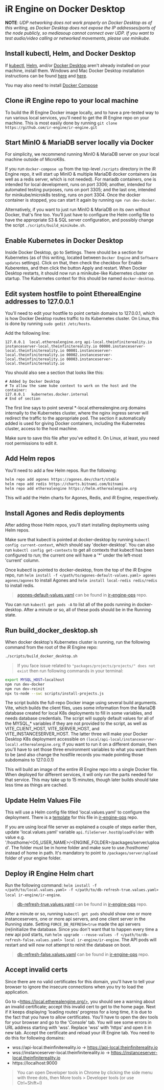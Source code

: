 # iR Engine on Docker Desktop
**NOTE**: _UDP networking does not work properly on Docker Desktop as of this writing, as Docker Desktop does not expose the IP addresses/ports of the node publicly, so mediasoup cannot connect over UDP. If you want to test audio/video calling or networked movements, please use minikube._

## Install kubectl, Helm, and Docker Desktop
If [kubectl](https://kubernetes.io/docs/tasks/tools/), [Helm](https://helm.sh/docs/intro/install/), and/or [Docker Desktop](https://docs.docker.com/desktop/install/linux-install/) aren't already installed on your machine, install them. Windows and Mac Docker Desktop installation instructions can be found [here](https://docs.docker.com/desktop/install/windows-install/) and [here](https://docs.docker.com/desktop/install/mac-install/).

You may also need to install [Docker Compose](https://docs.docker.com/compose/install/)

## Clone iR Engine repo to your local machine
To build the iR Engine Docker image locally, and to have a pre-tested way to run various local
services, you'll need to get the iR Engine repo on your machine. This is most easily
done by running `git clone https://github.com/ir-engine/ir-engine.git`

## Start MinIO & MariaDB server locally via Docker

For simplicity, we recommend running MinIO & MariaDB server on your local machine outside of MicroK8s.

If you run `docker-compose up` from the top-level `/scripts` directory in the iR Engine repo, it will start up MinIO & multiple MariaDB docker containers (as well as a redis server, which is not needed). For mariadb containers, one is intended for local development, runs on port 3306; another, intended for automated testing purposes, runs on port 3305; and the last one, intended for minikube/microk8s testing, runs on port 3304. Once the docker container is stopped, you can start it again by running `npm run dev-docker`.

Alternatively, if you want to just run MinIO & MariaDB on its own without Docker, that's fine too. You'll just have to configure the Helm config file to have the appropriate S3 & SQL server configuration, and possibly change the script `./scripts/build_minikube.sh`.

## Enable Kubernetes in Docker Desktop
Inside Docker Desktop, go to Settings. There should be a section for Kubernetes (as of this writing, located
between `Docker Engine` and `Software updates` settings). Click on that, then check the checkbox for Enable Kuberentes,
and then click the button Apply and restart. When Docker Desktop restarts, it should now run a minikube-like Kubernetes
cluster on startup. The Kubernetes context for this should be named `docker-desktop`.

## Edit system hostfile to point EtherealEngine addresses to 127.0.0.1
You'll need to edit your hostfile to point certain domains to 127.0.0.1, which is how Docker Desktop routes traffic
to its Kubernetes cluster. On Linux, this is done by running `sudo gedit /etc/hosts`.

Add the following line:

```
127.0.0.1  local.etherealengine.org api-local.theinfinitereality.io instanceserver-local.theinfinitereality.io 00000.instanceserver-local.theinfinitereality.io 00001.instanceserver-local.theinfinitereality.io 00002.instanceserver-local.theinfinitereality.io 00003.instanceserver-local.theinfinitereality.io
```

You should also see a section that looks like this:

```
# Added by Docker Desktop
# To allow the same kube context to work on the host and the container:
127.0.0.1	kubernetes.docker.internal
# End of section
```

The first line says to point several *-local.etherealengine.org domains internally to the Kubernetes cluster,
where the nginx ingress server will redirect the traffic to the appropriate pod.
The section it automatically added is used for giving Docker containers, including the Kubernetes cluster,
access to the host machine.

Make sure to save this file after you've edited it. On Linux, at least, you need root permissions
to edit it.

## Add Helm repos
You'll need to add a few Helm repos. Run the following:

```bash
helm repo add agones https://agones.dev/chart/stable
helm repo add redis https://charts.bitnami.com/bitnami
helm repo add etherealengine https://helm.etherealengine.org
```

This will add the Helm charts for Agones, Redis, and iR Engine, respectively.

## Install Agones and Redis deployments
After adding those Helm repos, you'll start installing deployments using Helm repos.

Make sure that kubectl is pointed at docker-desktop by running `kubectl config current-context`,
which should say 'docker-desktop'. You can also run `kubectl config get-contexts` to get all contexts
that kubectl has been configured to run; the current one will have a '*' under the left-most
'current' column.

Once kubectl is pointed to docker-desktop, from the top of the iR Engine repo, run
`helm install -f </path/to/agones-default-values.yaml> agones agones/agones` to install Agones
and `helm install local-redis redis/redis` to install redis.

> [agones-default-values.yaml](https://github.com/ir-engine/ir-engine-ops/blob/master/configs/agones-default-values.yaml) can be found in [ir-engine-ops](https://github.com/ir-engine/ir-engine-ops/) repo.

You can run `kubectl get pods -A` to list all of the pods running in docker-desktop. After a minute or so,
all of these pods should be in the Running state.

## Run build_docker_desktop.sh
When docker desktop's Kubernetes cluster is running, run the following command from the root of the iR Engine repo:

```bash
./scripts/build_docker_desktop.sh
```

> If you face issue related to `"packages/projects/projects/" does not exist` then run following commands in your terminal:

```bash
export MYSQL_HOST=localhost
npm run dev-docker
npm run dev-reinit
npx ts-node --swc scripts/install-projects.js
```

The script builds the full-repo Docker image using several build arguments. Vite, which builds
the client files, uses some information from the MariaDB database created for local K8s deployments
to fill in some variables, and needs database credentials. The script will supply default values
for all of the MYSQL_* variables if they are not provided to the script, as well as VITE_CLIENT_HOST,
VITE_SERVER_HOST, and VITE_INSTANCESERVER_HOST. The latter three will make your Docker Desktop K8s deployment
accessible on `(local/api-local/instanceserver-local).etherealengine.org`; if you want to run it on a different
domain, then you'll have to set those three environment variables to what you want them to be (and also
change the hostfile records you made pointing those subdomains to 127.0.0.1)

This will build an image of the entire iR Engine repo into a single Docker file. When deployed for
different services, it will only run the parts needed for that service. This may take up to 15 minutes,
though later builds should take less time as things are cached.

## Update Helm Values File

This will use a Helm config file titled 'local.values.yaml' to configure the deployment. There is
a [template](https://github.com/ir-engine/ir-engine-ops/blob/master/configs/local.dockerdesktop.template.values.yaml) for this file in [ir-engine-ops](https://github.com/ir-engine/ir-engine-ops/) repo.

If you are using local file server as explained a couple of steps earlier then, update 'local.values.yaml' variable `api.fileServer.hostUploadFolder` with value e.g. '/hosthome/\<OS_USER_NAME\>/\<ENGINE_FOLDER\>/packages/server/upload'. The folder must be in home folder and make sure to use /hosthome/ instead of home in path. It's mandatory to point to `/packages/server/upload` folder of your engine folder.

## Deploy iR Engine Helm chart
Run the following command: `helm install -f </path/to/local.values.yaml> -f </path/to/db-refresh-true.values.yaml> local ir-engine/ir-engine`.

> [db-refresh-true.values.yaml](https://github.com/ir-engine/ir-engine-ops/blob/master/configs/db-refresh-true.values.yaml) can be found in [ir-engine-ops](https://github.com/ir-engine/ir-engine-ops/) repo.

After a minute or so, running `kubectl get pods` should show one or more instanceservers, one or more api
servers, and one client server in the Running state. Setting `FORCE_DB_REFRESH=true` made the api servers
(re)initialize the database. Since you don't want that to happen every time a new api pod starts, run
`helm upgrade --reuse-values -f </path/to/db-refresh-false.values.yaml> local ir-engine/ir-engine`.
The API pods will restart and will now not attempt to reinit the database on boot.

> [db-refresh-false.values.yaml](https://github.com/ir-engine/ir-engine-ops/blob/master/configs/db-refresh-false.values.yaml) can be found in [ir-engine-ops](https://github.com/ir-engine/ir-engine-ops/) repo.

## Accept invalid certs

<!-- Start of partial: AcceptCertificates -->
Since there are no valid certificates for this domain, you'll have to tell your browser to ignore the insecure connections when you try to load the application.

Go to \<https://local.etherealengine.org/>, you should see a warning about an invalid certificate; accept this invalid cert to get to the home page. Next if it keeps displaying 'loading routes' progress for a long time, it is due to the fact that you have to allow certificates. You'll have to open the dev tools for your browser and go to the 'Console' tab. You will see some errors in URL address starting with 'wss'. Replace 'wss' with 'https' and open it in new tab. Accept the certificate and reload your iR Engine tab. You need to do this for following domains:

- wss://api-local.theinfinitereality.io -> https://api-local.theinfinitereality.io
- wss://instanceserver-local.theinfinitereality.io -> https://instanceserver-local.theinfinitereality.io
- https://localhost:9000

> You can open Developer tools in Chrome by clicking the side menu with three dots, then More tools > Developer tools (or use Ctrl+Shift+I)

<!-- End of partial: AcceptCertificates -->
